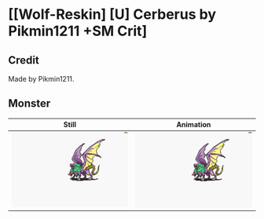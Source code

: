 # [\[Wolf-Reskin\] \[U\] Cerberus by Pikmin1211 +SM Crit]

## Credit

Made by Pikmin1211.
	
## Monster

| Still | Animation |
| :---: | :-------: |
| ![Monster still](./Monster_000.png) | ![Monster animation](./Monster.gif) |
